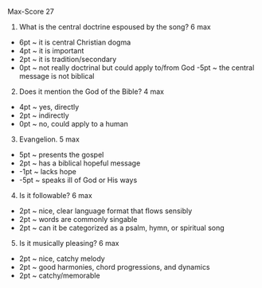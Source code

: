 Max-Score 27

1. What is the central doctrine espoused by the song?  6 max
- 6pt ~ it is central Christian dogma
- 4pt ~ it is important
- 2pt ~ it is tradition/secondary
- 0pt ~ not really doctrinal but could apply to/from God
  -5pt ~ the central message is not biblical

2. Does it mention the God of the Bible?  4 max
- 4pt ~ yes, directly
- 2pt ~ indirectly
- 0pt ~ no, could apply to a human

3. Evangelion.  5 max
- 5pt ~ presents the gospel
- 2pt ~ has a biblical hopeful message 
- -1pt ~ lacks hope
- -5pt ~ speaks ill of God or His ways

4. Is it followable?  6 max
- 2pt ~ nice, clear language format that flows sensibly
- 2pt ~ words are commonly singable
- 2pt ~ can it be categorized as a psalm, hymn, or spiritual song

5. Is it musically pleasing?  6 max
- 2pt ~ nice, catchy melody
- 2pt ~ good harmonies, chord progressions, and dynamics
- 2pt ~ catchy/memorable
